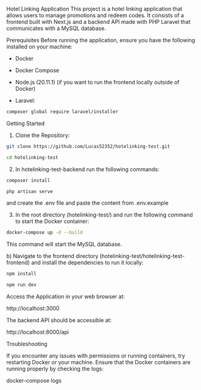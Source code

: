 Hotel Linking Application This project is a hotel linking application that allows users to manage promotions and redeem codes. It consists of a frontend built with Next.js and a backend API made with PHP Laravel that communicates with a MySQL database.

Prerequisites Before running the application, ensure you have the following installed on your machine:

 - Docker 

 - Docker Compose 

 - Node.js (20.11.1) (if you want to run the frontend locally outside of Docker) 

 - Laravel:
```bash
composer global require laravel/installer
```


Getting Started

1. Clone the Repository:

```bash
git clone https://github.com/Lucas52352/hotelinking-test.git
```

```bash
cd hotelinking-test
```

2. In hotelinking-test-backend run the following commands:

```bash
composer install
```

```bash
php artisan serve
```

and create the .env file and paste the content from .env.example

3. In the root directory (hotelinking-test/) and run the following command to start the Docker container:

```bash
docker-compose up -d --build
```
This command will start the MySQL database.

b) Navigate to the frontend directory (hotelinking-test/hotelinking-test-frontend) and install the dependencies to run it locally:

```bash
npm install
```

```bash
npm run dev
```

Access the Application in your web browser at:

http://localhost:3000

The backend API should be accessible at:

http://localhost:8000/api

Troubleshooting

If you encounter any issues with permissions or running containers, try restarting Docker or your machine. Ensure that the Docker containers are running properly by checking the logs:

docker-compose logs
